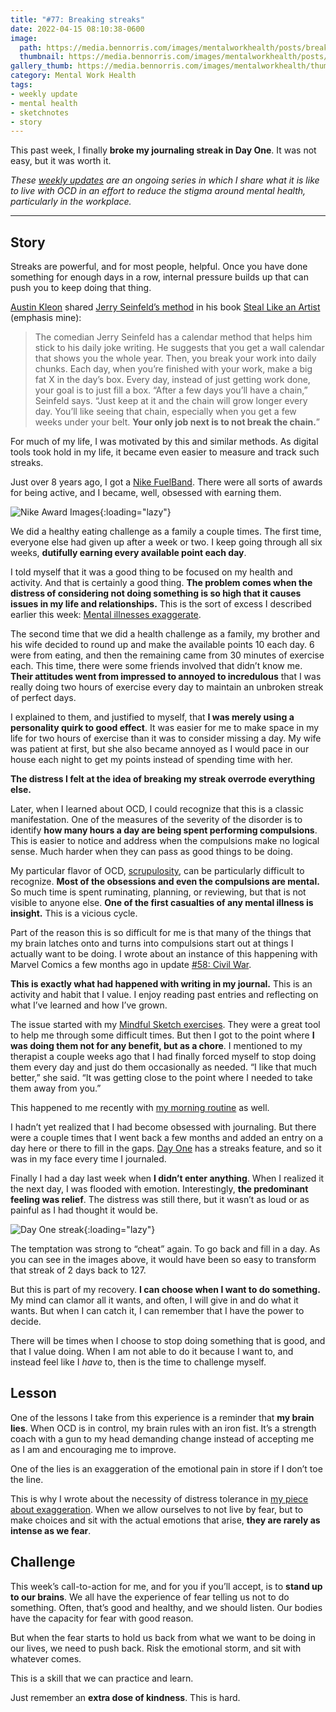 ```yaml
---
title: "#77: Breaking streaks"
date: 2022-04-15 08:10:38-0600
image: 
  path: https://media.bennorris.com/images/mentalworkhealth/posts/breaking-streaks.jpg
  thumbnail: https://media.bennorris.com/images/mentalworkhealth/posts/thumbnails/breaking-streaks.jpg
gallery_thumb: https://media.bennorris.com/images/mentalworkhealth/thumbs/breaking-streaks.jpg
category: Mental Work Health
tags:
- weekly update
- mental health
- sketchnotes
- story
---
```


This past week, I finally **broke my journaling streak in Day One**. It was not easy, but it was worth it.

_These [weekly updates](https://bennorris.com/tags/weekly-update/) are an ongoing series in which I share what it is like to live with OCD in an effort to reduce the stigma around mental health, particularly in the workplace._

***


## Story

Streaks are powerful, and for most people, helpful. Once you have done something for enough days in a row, internal pressure builds up that can push you to keep doing that thing.

[Austin Kleon](https://austinkleon.com) shared [Jerry Seinfeld’s method](https://lifehacker.com/jerry-seinfelds-productivity-secret-281626) in his book [Steal Like an Artist](https://austinkleon.com/steal/) (emphasis mine):

> The comedian Jerry Seinfeld has a calendar method that helps him stick to his daily joke writing. He suggests that you get a wall calendar that shows you the whole year. Then, you break your work into daily chunks. Each day, when you’re finished with your work, make a big fat X in the day’s box. Every day, instead of just getting work done, your goal is to just fill a box. “After a few days you’ll have a chain,” Seinfeld says. “Just keep at it and the chain will grow longer every day. You’ll like seeing that chain, especially when you get a few weeks under your belt. **Your only job next is to not break the chain.**”

For much of my life, I was motivated by this and similar methods. As digital tools took hold in my life, it became even easier to measure and track such streaks.

Just over 8 years ago, I got a [Nike FuelBand](https://en.wikipedia.org/wiki/Nike%2B_FuelBand). There were all sorts of awards for being active, and I became, well, obsessed with earning them.

![Nike Award Images](https://media.bennorris.com/images/mentalworkhealth/posts/nike-award-images.jpg){:loading="lazy"}

We did a healthy eating challenge as a family a couple times. The first time, everyone else had given up after a week or two. I keep going through all six weeks, **dutifully earning every available point each day**.

I told myself that it was a good thing to be focused on my health and activity. And that is certainly a good thing. **The problem comes when the distress of considering not doing something is so high that it causes issues in my life and relationships.** This is the sort of excess I described earlier this week: [Mental illnesses exaggerate](https://bennorris.com/2022/04/12/mental-illnesses-exaggerate).

The second time that we did a health challenge as a family, my brother and his wife decided to round up and make the available points 10 each day. 6 were from eating, and then the remaining came from 30 minutes of exercise each. This time, there were some friends involved that didn’t know me. **Their attitudes went from impressed to annoyed to incredulous** that I was really doing two hours of exercise every day to maintain an unbroken streak of perfect days.

I explained to them, and justified to myself, that **I was merely using a personality quirk to good effect**. It was easier for me to make space in my life for two hours of exercise than it was to consider missing a day. My wife was patient at first, but she also became annoyed as I would pace in our house each night to get my points instead of spending time with her.

**The distress I felt at the idea of breaking my streak overrode everything else.**

Later, when I learned about OCD, I could recognize that this is a classic manifestation. One of the measures of the severity of the disorder is to identify **how many hours a day are being spent performing compulsions**. This is easier to notice and address when the compulsions make no logical sense. Much harder when they can pass as good things to be doing.

My particular flavor of OCD, [scrupulosity](https://en.wikipedia.org/wiki/Scrupulosity), can be particularly difficult to recognize. **Most of the obsessions and even the compulsions are mental.** So much time is spent ruminating, planning, or reviewing, but that is not visible to anyone else. **One of the first casualties of any mental illness is insight.** This is a vicious cycle.

Part of the reason this is so difficult for me is that many of the things that my brain latches onto and turns into compulsions start out at things I actually want to be doing. I wrote about an instance of this happening with Marvel Comics a few months ago in update [#58: Civil War](https://bennorris.com/2021/10/28/civil-war).

**This is exactly what had happened with writing in my journal.** This is an activity and habit that I value. I enjoy reading past entries and reflecting on what I’ve learned and how I’ve grown.

The issue started with my [Mindful Sketch exercises](https://bennorris.com/2022/02/12/mindful-sketch-template). They were a great tool to help me through some difficult times. But then I got to the point where **I was doing them not for any benefit, but as a chore**. I mentioned to my therapist a couple weeks ago that I had finally forced myself to stop doing them every day and just do them occasionally as needed. “I like that much better,” she said. “It was getting close to the point where I needed to take them away from you.”

This happened to me recently with [my morning routine](https://bennorris.com/2022/03/12/losing-my-routine) as well.

I hadn’t yet realized that I had become obsessed with journaling. But there were a couple times that I went back a few months and added an entry on a day here or there to fill in the gaps. [Day One](https://dayoneapp.com/) has a streaks feature, and so it was in my face every time I journaled.

Finally I had a day last week when **I didn’t enter anything**. When I realized it the next day, I was flooded with emotion. Interestingly, **the predominant feeling was relief**. The distress was still there, but it wasn’t as loud or as painful as I had thought it would be.

![Day One streak](https://media.bennorris.com/images/mentalworkhealth/posts/day-one-streak.png){:loading="lazy"}

The temptation was strong to “cheat” again. To go back and fill in a day. As you can see in the images above, it would have been so easy to transform that streak of 2 days back to 127.

But this is part of my recovery. **I can choose when I want to do something.** My mind can clamor all it wants, and often, I will give in and do what it wants. But when I can catch it, I can remember that I have the power to decide.

There will be times when I choose to stop doing something that is good, and that I value doing. When I am not able to do it because I want to, and instead feel like I *have* to, then is the time to challenge myself.


## Lesson

One of the lessons I take from this experience is a reminder that **my brain lies**. When OCD is in control, my brain rules with an iron fist. It’s a strength coach with a gun to my head demanding change instead of accepting me as I am and encouraging me to improve.

One of the lies is an exaggeration of the emotional pain in store if I don’t toe the line.

This is why I wrote about the necessity of distress tolerance in [my piece about exaggeration](https://bennorris.com/2022/04/12/mental-illnesses-exaggerate). When we allow ourselves to not live by fear, but to make choices and sit with the actual emotions that arise, **they are rarely as intense as we fear**.


## Challenge

This week’s call-to-action for me, and for you if you’ll accept, is to **stand up to our brains**. We all have the experience of fear telling us not to do something. Often, that’s good and healthy, and we should listen. Our bodies have the capacity for fear with good reason.

But when the fear starts to hold us back from what we want to be doing in our lives, we need to push back. Risk the emotional storm, and sit with whatever comes.

This is a skill that we can practice and learn.

Just remember an **extra dose of kindness**. This is hard.
